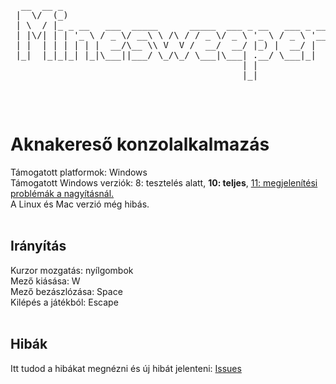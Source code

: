 
<body>
  <pre>
  __  __ _                                                   
 |  \/  (_)                                                  
 | \  / |_ _ __   ___  _____      _____  ___ _ __   ___ _ __ 
 | |\/| | | '_ \ / _ \/ __\ \ /\ / / _ \/ _ \ '_ \ / _ \ '__|
 | |  | | | | | |  __/\__ \\ V  V /  __/  __/ |_) |  __/ |   
 |_|  |_|_|_| |_|\___||___/ \_/\_/ \___|\___| .__/ \___|_|   
                                            | |              
                                            |_|              
  </pre>
  <br>
  <b><h1>Aknakereső konzolalkalmazás</h1></b>
  Támogatott platformok: Windows<br>
  Támogatott Windows verziók: 8: tesztelés alatt, <b>10: teljes</b>, <a href = "https://github.com/vgeri108/minesweeper/issues/4">11: megjelenítési problémák a nagyításnál.</a><br>
  A Linux és Mac verzió még hibás.<br>
  <br>
  <b><h2>Irányítás</h2></b>
  Kurzor mozgatás: nyílgombok<br>
  Mező kiásása: W<br>
  Mező bezászlózása: Space<br>
  Kilépés a játékból: Escape<br>
  <br>
  <b><h2>Hibák</h2></b>
  Itt tudod a hibákat megnézni és új hibát jelenteni: <a href = https://github.com/vgeri108/minesweeper/issues>Issues</a>
</body>
</html>
